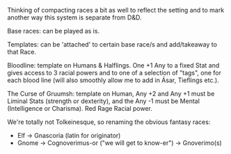 Thinking of compacting races a bit as well to reflect the setting and to mark another way this system is separate from D&D.

Base races: can be played as is.

Templates: can be 'attached' to certain base race/s and add/takeaway to that Race.

Bloodline: template on Humans & Halflings. One +1 Any to a fixed Stat and gives access to 3 racial powers and to one of a selection of "tags", one for each blood line (will also smoothly allow me to add in Ásar, Tieflings etc.).

The Curse of Gruumsh: template on Human, Any +2 and Any +1 must be Liminal Stats (strength or dexterity), and the Any -1 must be Mental (Intelligence or Charisma). Red Rage Racial power.

We're totally not Tolkeinesque, so renaming the obvious fantasy races:
- Elf -> Gnascoria (latin for originator)
- Gnome -> Cognoverimus-or ("we will get to know-er") -> Gnoverimo(s)
